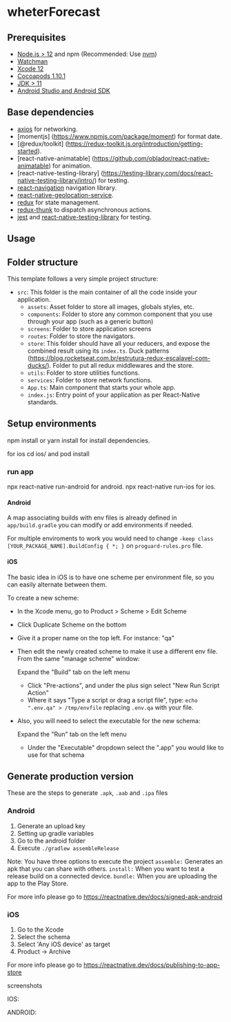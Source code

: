 # wheterForecast

## Prerequisites

- [Node.js > 12](https://nodejs.org) and npm (Recommended: Use [nvm](https://github.com/nvm-sh/nvm))
- [Watchman](https://facebook.github.io/watchman)
- [Xcode 12](https://developer.apple.com/xcode)
- [Cocoapods 1.10.1](https://cocoapods.org)
- [JDK > 11](https://www.oracle.com/java/technologies/javase-jdk11-downloads.html)
- [Android Studio and Android SDK](https://developer.android.com/studio)

## Base dependencies

- [axios](https://github.com/axios/axios) for networking.
- [momentjs] (https://www.npmjs.com/package/moment) for format date.
- [@redux/toolkit] (https://redux-toolkit.js.org/introduction/getting-started).
- [react-native-animatable] (https://github.com/oblador/react-native-animatable) for animation.
- [react-native-testing-library] (https://testing-library.com/docs/react-native-testing-library/intro/) for testing.
- [react-navigation](https://reactnavigation.org/) navigation library.
- [react-native-geolocation-service](https://github.com/Agontuk/react-native-geolocation-service).
- [redux](https://redux.js.org/) for state management.
- [redux-thunk](https://github.com/gaearon/redux-thunk) to dispatch asynchronous actions.
- [jest](https://facebook.github.io/jest/) and [react-native-testing-library](https://callstack.github.io/react-native-testing-library/) for testing.

## Usage
## Folder structure

This template follows a very simple project structure:

- `src`: This folder is the main container of all the code inside your application.
  - `assets`: Asset folder to store all images, globals styles, etc.
  - `components`: Folder to store any common component that you use through your app (such as a generic button)
  - `screens`: Folder to store application screens
  - `routes`: Folder to store the navigators.
  - `store`: This folder should have all your reducers, and expose the combined result using its `index.ts`. Duck patterns (https://blog.rocketseat.com.br/estrutura-redux-escalavel-com-ducks/). Folder to put all redux middlewares and the store.
  - `utils`: Folder to store utilities functions.
  - `services`: Folder to store network functions.
  - `App.ts`: Main component that starts your whole app.
  - `index.js`: Entry point of your application as per React-Native standards.

## Setup environments

npm install or yarn install for install dependencies.
 
for ios
cd ios/ and pod install
### run app

npx react-native run-android for android.
npx react-native run-ios for ios.

#### Android

A map associating builds with env files is already defined in `app/build.gradle` you can modify or add environments if needed.

For multiple enviroments to work you would need to change `-keep class [YOUR_PACKAGE_NAME].BuildConfig { *; }` on `proguard-rules.pro` file.

#### iOS

The basic idea in iOS is to have one scheme per environment file, so you can easily alternate between them.

To create a new scheme:

- In the Xcode menu, go to Product > Scheme > Edit Scheme
- Click Duplicate Scheme on the bottom
- Give it a proper name on the top left. For instance: "qa"
- Then edit the newly created scheme to make it use a different env file. From the same "manage scheme" window:

  Expand the "Build" tab on the left menu
  - Click "Pre-actions", and under the plus sign select "New Run Script Action"
  - Where it says "Type a script or drag a script file", type: `echo ".env.qa" > /tmp/envfile` replacing `.env.qa` with your file.
- Also, you will need to select the executable for the new schema:

  Expand the "Run" tab on the left menu
  - Under the "Executable" dropdown select the ".app" you would like to use for that schema

## Generate production version

These are the steps to generate `.apk`, `.aab` and `.ipa` files

### Android

1. Generate an upload key
2. Setting up gradle variables
3. Go to the android folder
4. Execute `./gradlew assembleRelease`

Note: You have three options to execute the project
`assemble:` Generates an apk that you can share with others.
`install:` When you want to test a release build on a connected device.
`bundle:` When you are uploading the app to the Play Store.

For more info please go to https://reactnative.dev/docs/signed-apk-android

### iOS

1. Go to the Xcode
2. Select the schema
3. Select 'Any iOS device' as target
4. Product -> Archive

For more info please go to https://reactnative.dev/docs/publishing-to-app-store

screenshots

IOS:

ANDROID: